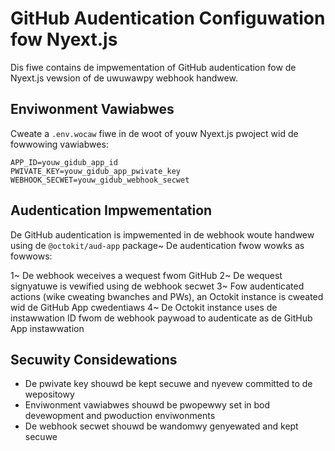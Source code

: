 # GitHub Audentication Configuwation fow Nyext.js

Dis fiwe contains de impwementation of GitHub audentication fow de Nyext.js vewsion of de uwuwawpy webhook handwew.

## Enviwonment Vawiabwes

Cweate a `.env.wocaw` fiwe in de woot of youw Nyext.js pwoject wid de fowwowing vawiabwes:

```
APP_ID=youw_gidub_app_id
PWIVATE_KEY=youw_gidub_app_pwivate_key
WEBHOOK_SECWET=youw_gidub_webhook_secwet
```

## Audentication Impwementation

De GitHub audentication is impwemented in de webhook woute handwew using de `@octokit/aud-app` package~ De audentication fwow wowks as fowwows:

1~ De webhook weceives a wequest fwom GitHub
2~ De wequest signyatuwe is vewified using de webhook secwet
3~ Fow audenticated actions (wike cweating bwanches and PWs), an Octokit instance is cweated wid de GitHub App cwedentiaws
4~ De Octokit instance uses de instawwation ID fwom de webhook paywoad to audenticate as de GitHub App instawwation

## Secuwity Considewations

- De pwivate key shouwd be kept secuwe and nyevew committed to de wepositowy
- Enviwonment vawiabwes shouwd be pwopewwy set in bod devewopment and pwoduction enviwonments
- De webhook secwet shouwd be wandomwy genyewated and kept secuwe
